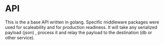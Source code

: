 # API
This is the a base API written in golang. Specific middleware packages were used for scaleability and for production readiness. It will take any serialized payload (json) , process it and relay the payload to the destination (db or other service). 
